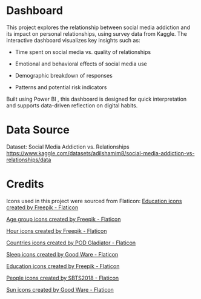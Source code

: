 # Dashboard

This project explores the relationship between social media addiction and its impact on personal relationships, using survey data from Kaggle.
The interactive dashboard visualizes key insights such as:

- Time spent on social media vs. quality of relationships

- Emotional and behavioral effects of social media use

- Demographic breakdown of responses

- Patterns and potential risk indicators

Built using Power BI , this dashboard is designed for quick interpretation and supports data-driven reflection on digital habits.

# Data Source

Dataset: Social Media Addiction vs. Relationships 
https://www.kaggle.com/datasets/adilshamim8/social-media-addiction-vs-relationships/data

# Credits

Icons used in this project were sourced from Flaticon:
<a href="https://www.flaticon.com/free-icons/education" title="education icons">Education icons created by Freepik - Flaticon</a>

<a href="https://www.flaticon.com/free-icons/age-group" title="age group icons">Age group icons created by Freepik - Flaticon</a>

<a href="https://www.flaticon.com/free-icons/hour" title="hour icons">Hour icons created by Freepik - Flaticon</a>

<a href="https://www.flaticon.com/free-icons/countries" title="countries icons">Countries icons created by POD Gladiator - Flaticon</a>

<a href="https://www.flaticon.com/free-icons/sleep" title="sleep icons">Sleep icons created by Good Ware - Flaticon</a>

<a href="https://www.flaticon.com/free-icons/education" title="education icons">Education icons created by Freepik - Flaticon</a>

<a href="https://www.flaticon.com/free-icons/people" title="people icons">People icons created by SBTS2018 - Flaticon</a>

<a href="https://www.flaticon.com/free-icons/sun" title="sun icons">Sun icons created by Good Ware - Flaticon</a>
